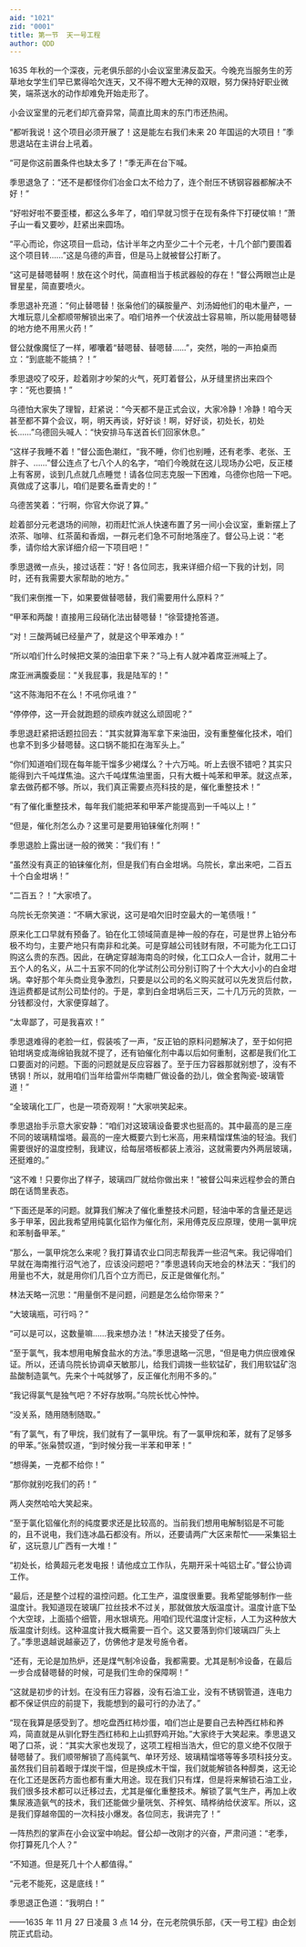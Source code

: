 ```yaml
---
aid: "1021"
zid: "0001"
title: 第一节  天一号工程
author: QDD
---
```


1635 年秋的一个深夜，元老俱乐部的小会议室里沸反盈天。今晚充当服务生的芳草地女学生们早已累得哈欠连天，又不得不瞪大无神的双眼，努力保持好职业微笑，端茶送水的动作却难免开始走形了。

小会议室里的元老们却亢奋异常，简直比周末的东门市还热闹。

“都听我说！这个项目必须开展了！这是能左右我们未来 20 年国运的大项目！”季思退站在主讲台上吼着。

“可是你这前置条件也缺太多了！”季无声在台下喊。

季思退急了：“还不是都怪你们冶金口太不给力了，连个耐压不锈钢容器都解决不好！”

“好啦好啦不要歪楼，都这么多年了，咱们早就习惯于在现有条件下打硬仗嘛！”萧子山一看又要吵，赶紧出来圆场。

“平心而论，你这项目一启动，估计半年之内至少二十个元老，十几个部门要围着这个项目转……”这是乌德的声音，但是马上就被督公打断了。

“这可是替嗯替啊！放在这个时代，简直相当于核武器般的存在！”督公两眼岂止是冒星星，简直要喷火。

季思退补充道：“何止替嗯替！张枭他们的磺胺量产、刘汤姆他们的电木量产，一大堆玩意儿全都顺带解锁出来了。咱们培养一个伏波战士容易嘛，所以能用替嗯替的地方绝不用黑火药！”

督公就像魔怔了一样，嘟囔着“替嗯替、替嗯替……”，突然，啪的一声拍桌而立：“到底能不能搞？！”

季思退咬了咬牙，趁着刚才吵架的火气，死盯着督公，从牙缝里挤出来四个字：“死也要搞！”

乌德怕大家失了理智，赶紧说：“今天都不是正式会议，大家冷静！冷静！咱今天甚至都不算个会议，啊，明天再谈，好好谈！啊，好好谈，初处长，初处长……”乌德回头喊人：“快安排马车送首长们回家休息。”

“这样子我睡不着！”督公面色潮红，“我不睡，你们也别睡，还有老季、老张、王胖子、……”督公连点了七八个人的名字，“咱们今晚就在这儿现场办公吧，反正楼上有客房，谈到几点就几点睡觉！请各位同志克服一下困难，乌德你也陪一下吧。真做成了这事儿，咱们是要名垂青史的！”

乌德苦笑着：“行啊，你官大你说了算。”

趁着部分元老退场的间隙，初雨赶忙派人快速布置了另一间小会议室，重新摆上了浓茶、咖啡、红茶菌和香烟，一群元老们急不可耐地落座了。督公马上说：“老季，请你给大家详细介绍一下项目吧！”

季思退微一点头，接过话茬：“好！各位同志，我来详细介绍一下我的计划，同时，还有我需要大家帮助的地方。”

“我们来倒推一下，如果要做替嗯替，我们需要用什么原料？”

“甲苯和两酸！直接用三段硝化法出替嗯替！”徐营捷抢答道。

“对！三酸两碱已经量产了，就是这个甲苯难办！”

“所以咱们什么时候把文莱的油田拿下来？”马上有人就冲着席亚洲喊上了。

席亚洲满腹委屈：“关我屁事，我是陆军的！”

“这不陈海阳不在么！不吼你吼谁？”

“停停停，这一开会就跑题的顽疾咋就这么顽固呢？”

季思退赶紧把话题拉回去：“其实就算海军拿下来油田，没有重整催化技术，咱们也拿不到多少替嗯替。这口锅不能扣在海军头上。”

“你们知道咱们现在每年能干馏多少褐煤么？十六万吨。听上去很不错吧？其实只能得到六千吨煤焦油。这六千吨煤焦油里面，只有大概十吨苯和甲苯。就这点苯，拿去做药都不够。所以，我们真正需要点亮科技的是，催化重整技术！”

“有了催化重整技术，每年我们能把苯和甲苯产能提高到一千吨以上！”

“但是，催化剂怎么办？这里可是要用铂铼催化剂啊！”

季思退脸上露出谜一般的微笑：“我们有！”

“虽然没有真正的铂铼催化剂，但是我们有白金坩埚。乌院长，拿出来吧，二百五十个白金坩埚！”

“二百五？！”大家喷了。

乌院长无奈笑道：“不瞒大家说，这可是咱欠旧时空最大的一笔债哦！”

原来化工口早就有预备了。铂在化工领域简直是神一般的存在，可是世界上铂分布极不均匀，主要产地只有南非和北美。可是穿越公司钱财有限，不可能为化工口订购这么贵的东西。因此，在确定穿越海南岛的时候，化工口众人一合计，就用二十五个人的名义，从二十五家不同的化学试剂公司分别订购了十个大大小小的白金坩埚。幸好那个年头商业竞争激烈，只要是以公司的名义购买就可以先发货后付款，连运费都是试剂公司垫付的。于是，拿到白金坩埚后三天，二十几万元的货款，一分钱都没付，大家便穿越了。

“太卑鄙了，可是我喜欢！”

季思退难得的老脸一红，假装咳了一声，“反正铂的原料问题解决了，至于如何把铂坩埚变成海绵铂我就不提了，还有铂催化剂中毒以后如何重制，这都是我们化工口要面对的问题。下面的问题就是反应容器了。至于压力容器那就别想了，没有不锈钢！所以，就用咱们当年给雷州华南糖厂做设备的劲儿，做全套陶瓷-玻璃管道！”

“全玻璃化工厂，也是一项奇观啊！”大家哄笑起来。

季思退抬手示意大家安静：“咱们对这玻璃设备要求也挺高的。其中最高的是三座不同的玻璃精馏塔。最高的一座大概要六到七米高，用来精馏煤焦油的轻油。我们需要很好的温度控制，我建议，给每层塔板都装上液浴，这就需要内外两层玻璃，还挺难的。”

“这不难！只要你出了样子，玻璃四厂就给你做出来！”被督公叫来远程参会的萧白朗在话筒里表态。

“下面还是苯的问题。就算我们解决了催化重整技术问题，轻油中苯的含量还是远多于甲苯，因此我希望用纯氯化铝作为催化剂，采用傅克反应原理，使用一氯甲烷和苯制备甲苯。”

“那么，一氯甲烷怎么来呢？我打算请农业口同志帮我弄一些沼气来。我记得咱们早就在海南推行沼气池了，应该没问题吧？”季思退转向天地会的林法天：“我们的用量也不大，就是用你们几百个立方而已，反正是做催化剂。”

林法天略一沉思：“用量倒不是问题，问题是怎么给你带来？”

“大玻璃瓶，可行吗？”

“可以是可以，这数量嘛……我来想办法！”林法天接受了任务。

“至于氯气，我本想用电解食盐水的方法。”季思退略一沉思，“但是电力供应很难保证。所以，还请乌院长协调卓天敏那儿，给我们调拨一些软锰矿，我们用软锰矿泡盐酸制造氯气。先来个十吨就够了，反正催化剂用不多的。”

“我记得氯气是独气吧？不好存放啊。”乌院长忧心忡忡。

“没关系，随用随制随取。”

“有了氯气，有了甲烷，我们就有了一氯甲烷。有了一氯甲烷和苯，就有了足够多的甲苯。”张枭赞叹道，“到时候分我一半苯和甲苯！”

“想得美，一克都不给你！”

“那你就别吃我们的药！”

两人突然哈哈大笑起来。

“至于氯化铝催化剂的纯度要求还是比较高的。当前我们想用电解制铝是不可能的，且不说电，我们连冰晶石都没有。所以，还要请两广大区来帮忙——采集铝土矿，这玩意儿广西有一大堆！”

“初处长，给黄超元老发电报！请他成立工作队，先期开采十吨铝土矿。”督公协调工作。

“最后，还是整个过程的温控问题。化工生产，温度很重要。我希望能够制作一些温度计。我知道现在玻璃厂拉丝技术不过关，那就做放大版温度计。温度计底下坠个大空球，上面插个细管，用水银填充。用咱们现代温度计定标，人工为这种放大版温度计刻线。这种温度计我大概需要一百个。这又要落到你们玻璃四厂头上了。”季思退越说越豪迈了，仿佛他才是发号施令者。

“还有，无论是加热炉，还是煤气制冷设备，我都需要。尤其是制冷设备，在最后一步合成替嗯替的时候，可是我们生命的保障啊！”

“这就是初步的计划。在没有压力容器，没有石油工业，没有不锈钢管道，连电力都不保证供应的前提下，我能想到的最可行的办法了。”

“现在我算是感受到了。想吃盘西红柿炒蛋，咱们岂止是要自己去种西红柿和养鸡，简直就是从驯化野生西红柿和上山抓野鸡开始。”大家终于大笑起来。季思退又喝了口茶，说：“其实大家也发现了，这项工程相当浩大，但它的意义绝不仅限于替嗯替了。我们顺带解锁了高纯氯气、单环芳烃、玻璃精馏塔等等多项科技分支。虽然我们目前着眼于煤炭干馏，但是换成木干馏，我们就能解锁各种醇类，这无论在化工还是医药方面也都有重大用途。现在我们只有煤，但是将来解锁石油工业，我们很多技术都可以迁移过去，尤其是催化重整技术。解锁了氯气生产，再加上收集尿液造氨气的技术，我们还能做少量咣気、芥梓気、晴桦纳给伏波军。所以，这是我们穿越帝国的一次科技小爆发。各位同志，我讲完了！”

一阵热烈的掌声在小会议室中响起。督公却一改刚才的兴奋，严肃问道：“老季，你打算死几个人？”

“不知道。但是死几十个人都值得。”

“元老不能死，这是底线！”

季思退正色道：“我明白！”

——1635 年 11 月 27 日凌晨 3 点 14 分，在元老院俱乐部，《天一号工程》由企划院正式启动。
